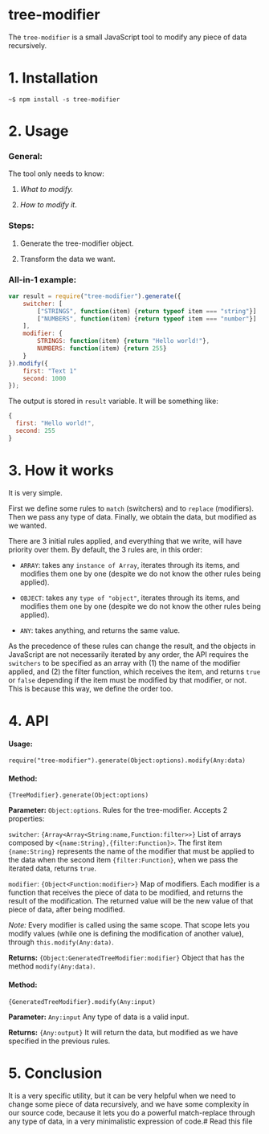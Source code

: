 # tree-modifier

The `tree-modifier` is a small JavaScript tool to modify any piece of data recursively.

# 1. Installation 

`~$ npm install -s tree-modifier`

# 2. Usage

### General:

The tool only needs to know:

   1. *What to modify.*

   2. *How to modify it*.

### Steps:

1. Generate the tree-modifier object.

2. Transform the data we want.

### All-in-1 example:
```js
var result = require("tree-modifier").generate({
	switcher: [
		["STRINGS", function(item) {return typeof item === "string"}]
		["NUMBERS", function(item) {return typeof item === "number"}]
	],
	modifier: {
		STRINGS: function(item) {return "Hello world!"},
		NUMBERS: function(item) {return 255}
	}
}).modify({
	first: "Text 1"
	second: 1000
});
```

The output is stored in `result` variable. It will be something like:

```js
{
  first: "Hello world!",
  second: 255
}
```

# 3. How it works

It is very simple. 

First we define some rules to `match` (switchers) and to `replace` (modifiers). Then we pass any type of data. Finally, we obtain the data, but modified as we wanted.

There are 3 initial rules applied, and everything that we write, will have priority over them. By default, the 3 rules are, in this order:

- `ARRAY`: takes any `instance of Array`, iterates through its items, and modifies them one by one (despite we do not know the other rules being applied).

- `OBJECT`: takes any `type of "object"`, iterates through its items, and modifies them one by one (despite we do not know the other rules being applied).

- `ANY`: takes anything, and returns the same value.

As the precedence of these rules can change the result, and the objects in JavaScript are not necessarily iterated by any order, the API requires the `switchers` to be specified as an array with (1) the name of the modifier applied, and (2) the filter function, which receives the item, and returns `true` or `false` depending if the item must be modified by that modifier, or not. This is because this way, we define the order too.

# 4. API

#### Usage: 

`require("tree-modifier").generate(Object:options).modify(Any:data)`

#### Method: 

`{TreeModifier}.generate(Object:options)`

**Parameter:** `Object:options`. Rules for the tree-modifier. Accepts 2 properties:

`switcher`: `{Array<Array<String:name,Function:filter>>}` List of arrays composed by `<{name:String},{filter:Function}>`. The first item `{name:String}` represents the name of the modifier that must be applied to the data when the second item `{filter:Function}`, when we pass the iterated data, returns `true`.

`modifier`: `{Object<Function:modifier>}` Map of modifiers. Each modifier is a function that receives the piece of data to be modified, and returns the result of the modification. The returned value will be the new value of that piece of data, after being modified. 

*Note:* Every modifier is called using the same scope. That scope lets you modify values (while one is defining the modification of another value), through `this.modify(Any:data)`.

**Returns:** `{Object:GeneratedTreeModifier:modifier}` Object that has the method `modify(Any:data)`.

#### Method:

`{GeneratedTreeModifier}.modify(Any:input)`

**Parameter:** `Any:input` Any type of data is a valid input.

**Returns:** `{Any:output}` It will return the data, but modified as we have specified in the previous rules.
 

# 5. Conclusion

It is a very specific utility, but it can be very helpful when we need to change some piece of data recursively, and we have some complexity in our source code, because it lets you do a powerful match-replace through any type of data, in a very minimalistic expression of code.# Read this file